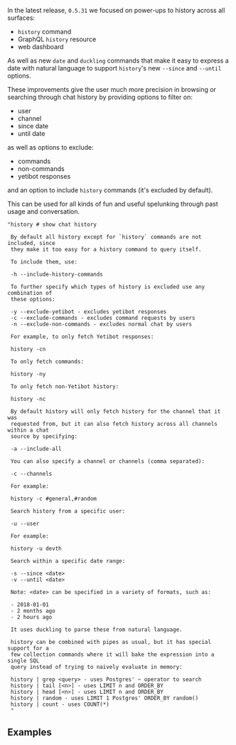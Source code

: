 In the latest release, `0.5.31` we focused on power-ups to history across all
surfaces:

- `history` command
- GraphQL `history` resource
- web dashboard

As well as new `date` and `duckling` commands that make it easy to express a
date with natural language to support `history`'s new `--since` and `--until`
options.

These improvements give the user much more precision in browsing or searching
through chat history by providing options to filter on:

- user
- channel
- since date
- until date

as well as options to exclude:

- commands
- non-commands
- yetibot responses

and an option to include `history` commands (it's excluded by default).

This can be used for all kinds of fun and useful spelunking through past usage
and conversation.


```
"history # show chat history

 By default all history except for `history` commands are not included, since
 they make it too easy for a history command to query itself.

 To include them, use:

 -h --include-history-commands

 To further specify which types of history is excluded use any combination of
 these options:

 -y --exclude-yetibot - excludes yetibot responses
 -c --exclude-commands - excludes command requests by users
 -n --exclude-non-commands - excludes normal chat by users

 For example, to only fetch Yetibot responses:

 history -cn

 To only fetch commands:

 history -ny

 To only fetch non-Yetibot history:

 history -nc

 By default history will only fetch history for the channel that it was
 requested from, but it can also fetch history across all channels within a chat
 source by specifying:

 -a --include-all

 You can also specify a channel or channels (comma separated):

 -c --channels

 For example:

 history -c #general,#random

 Search history from a specific user:

 -u --user

 For example:

 history -u devth

 Search within a specific date range:

 -s --since <date>
 -v --until <date>

 Note: <date> can be specified in a variety of formats, such as:

 - 2018-01-01
 - 2 months ago
 - 2 hours ago

 It uses duckling to parse these from natural language.

 history can be combined with pipes as usual, but it has special support for a
 few collection commands where it will bake the expression into a single SQL
 query instead of trying to naively evaluate in memory:

 history | grep <query> - uses Postgres' ~ operator to search
 history | tail [<n>] - uses LIMIT n and ORDER_BY
 history | head [<n>] - uses LIMIT n and ORDER_BY
 history | random - uses LIMIT 1 Postgres' ORDER_BY random()
 history | count - uses COUNT(*)
 "
```

## Examples
